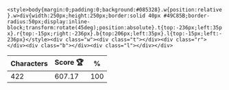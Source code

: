 `<style>body{margin:0;padding:0;background:#085328}.w{position:relative}.w>div{width:250px;height:250px;border:solid 40px #49C85B;border-radius:50px;display:inline-block;transform:rotate(45deg);position:absolute}.t{top:-236px;left:35px}.r{top:-15px;right:-236px}.b{top:206px;left:35px}.l{top:-15px;left:-236px}</style><div class="w"><div class="t"></div><div class="r"></div><div class="b"></div><div class="l"></div></div>`

| Characters | Score 🏆 | %   |
| ---------- | -------- | --- |
| 422        | 607.17   | 100 |
